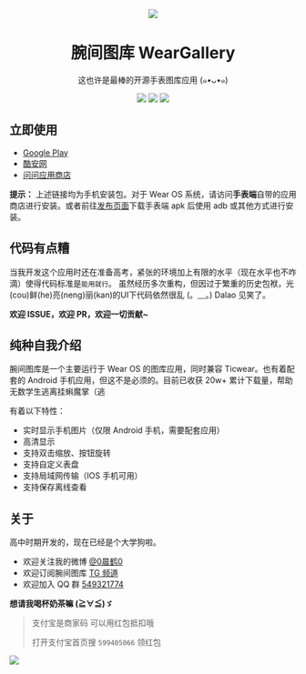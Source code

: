 <p align="center"><img src="https://i.loli.net/2018/12/05/5c0785fc930b4.png" /></p>
<h1 align="center">腕间图库 WearGallery</h1>
<p align="center">这也许是最棒的开源手表图库应用 (๑•ᴗ•๑)</p>
<p align="center">
   <a href="https://github.com/liangchenhe55/wear-gallery/releases"><img src="https://img.shields.io/github/release-pre/liangchenhe55/wear-gallery.svg?style=flat-square"></a>
   <a target="_blank" href="https://play.google.com/store/apps/details?id=cc.chenhe.weargallery"><img src="https://img.shields.io/badge/download-play%20store-green.svg?style=flat-square"></a>
   <a href="https://github.com/liangchenhe55/wear-gallery/blob/master/LICENSE"><img src="https://img.shields.io/github/license/liangchenhe55/wear-gallery.svg?style=flat-square"></a>
</p>

## 立即使用

- [Google Play](https://play.google.com/store/apps/details?id=cc.chenhe.weargallery)
- [酷安网](https://www.coolapk.com/apk/cc.chenhe.weargallery)
- [问问应用商店](https://www.chumenwenwen.com/h5/app_download/index.html)

**提示：** 上述链接均为手机安装包。对于 Wear OS 系统，请访问**手表端**自带的应用商店进行安装。或者前往[发布页面](https://www.chumenwenwen.com/h5/app_download/index.html)下载手表端 apk 后使用 adb 或其他方式进行安装。

## 代码有点糟

当我开发这个应用时还在准备高考，紧张的环境加上有限的水平（现在水平也不咋滴）使得代码标准是`能用就行`。
虽然经历多次重构，但因过于繁重的历史包袱，光(cou)鲜(he)亮(neng)丽(kan)的UI下代码依然很乱 (。﹏。) Dalao 见笑了。

**欢迎 ISSUE，欢迎 PR，欢迎一切贡献~**

## 纯种自我介绍

腕间图库是一个主要运行于 Wear OS 的图库应用，同时兼容 Ticwear。也有着配套的 Android 手机应用，但这不是必须的。目前已收获 20w+ 累计下载量，帮助无数学生逃离挂蝌魔掌（逃

有着以下特性：

- 实时显示手机图片（仅限 Android 手机，需要配套应用）
- 高清显示
- 支持双击缩放、按钮旋转
- 支持自定义表盘
- 支持局域网传输（IOS 手机可用）
- 支持保存离线查看

## 关于

高中时期开发的，现在已经是个大学狗啦。

- 欢迎关注我的微博 [@0晨鹤0](https://weibo.com/liangchenhe55)
- 欢迎订阅腕间图库 [TG 频道](https://t.me/weargallery_news)
- 欢迎加入 QQ 群 [549321774](https://jq.qq.com/?_wv=1027&k=5lUanq2)

**想请我喝杯奶茶嘛 (≧∀≦)ゞ**

> 支付宝是商家码 可以用红包抵扣哦
>
> 打开支付宝首页搜 `599405066` 领红包

![](https://i.loli.net/2018/12/05/5c0796f667cf3.png)
